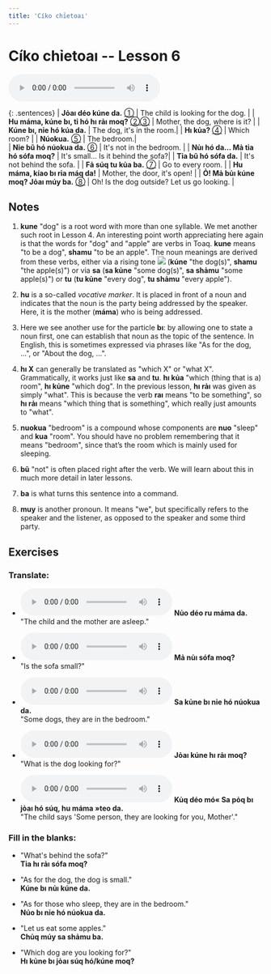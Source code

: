 ```yaml
---
title: 'Cíko chỉetoaı'
---
```

# **Cíko chỉetoaı** -- Lesson 6

<audio id="mainaudio" controls src="lesson.mp3"></audio>

{: .sentences}
| **Jỏaı déo kúne da.**                    [①](#fn-1)           | The child is looking for the dog.  |
| **Hu máma, kúne bı, tỉ hó hı rảı moq?**  [②](#fn-2)[③](#fn-3) | Mother, the dog, where is it?   |
| **Kúne bı, nỉe hó kúa da.**                                   | The dog, it's in the room.|
| **Hı kủa?**                              [④](#fn-4)           | Which room? |
| **Núokua.**                               [⑤](#fn-5)          | The bedroom.|      
| **Nỉe bũ hó núokua da.**                 [⑥](#fn-6)           | It's not in the bedroom. |
| **Nủı hó da… Mả tỉa hó sófa moq?**                            | It's small... Is it behind the sofa?| 
| **Tỉa bũ hó sófa da.**                                        | It's not behind the sofa. |
| **Fả súq tu kủa ba.**                    [⑦](#fn-7)           | Go to every room. |
| **Hu máma, kíao bı rỉa máq da!**                              | Mother, the door, it's open! |
| **Ỏ! Mả bủı kúne moq? Jỏaı múy ba.**     [⑧](#fn-8)           | Oh! Is the dog outside? Let us go looking. |

## Notes

1. <a name="fn-1" /> **kune** "dog" is a root word with more than one syllable. We met another such root in Lesson 4. An interesting point worth appreciating here again is that the words for "dog" and "apple" are verbs in Toaq. **kune** means "to be a dog", **shamu** "to be an apple". The noun meanings are derived from these verbs, either via a rising tone ![](../tones/t2.png) (**kúne** "the dog(s)", **shamu** "the apple(s)") or via **sa** (**sa kủne** "some dog(s)", **sa shảmu** "some apple(s)") or **tu** (**tu kủne** "every dog", **tu shảmu** "every apple").

2. <a name="fn-2" /> **hu** is a so-called *vocative marker*. It is placed in front of a noun and indicates that the noun is the party being addressed by the speaker. Here, it is the mother (**máma**) who is being addressed.

3. <a name="fn-3" /> Here we see another use for the particle **bı**: by allowing one to state a noun first, one can establish that noun as the topic of the sentence. In English, this is sometimes expressed via phrases like "As for the dog, ...", or "About the dog, ...".

4. <a name="fn-4" /> **hı X** can generally be translated as "which X" or "what X". Grammatically, it works just like **sa** and **tu**. **hı kủa** "which (thing that is a) room", **hı kủne** "which dog". In the previous lesson, **hı rảı** was given as simply "what". This is because the verb **raı** means "to be something", so **hı rảı** means "which thing that is something", which really just amounts to "what".

5. <a name="fn-5" /> **nuokua** "bedroom" is a compound whose components are **nuo** "sleep" and **kua** "room". You should have no problem remembering that it means "bedroom", since that’s the room which is mainly used for sleeping.

6. <a name="fn-6" /> **bũ** "not" is often placed right after the verb. We will learn about this in much more detail in later lessons.

7. <a name="fn-7" /> **ba** is what turns this sentence into a command.

8. <a name="fn-8" /> **muy** is another pronoun. It means "we", but specifically refers to the speaker and the listener, as opposed to the speaker and some third party.

## Exercises

### Translate:

- <audio controls src="ex1.mp3"></audio>
  **Nủo déo ru máma da.**  
  <span class="spoiler">"The child and the mother are asleep."</span>
  
- <audio controls src="ex2.mp3"></audio>
  **Mả nủı sófa moq?**  
  <span class="spoiler">"Is the sofa small?"</span>
  
- <audio controls src="ex3.mp3"></audio>
  **Sa kủne bı nỉe hó núokua da.**  
  <span class="spoiler">"Some dogs, they are in the bedroom."</span>
  
- <audio controls src="ex4.mp3"></audio>
  **Jỏaı kúne hı rảı moq?**  
  <span class="spoiler">"What is the dog looking for?"</span>
  
- <audio controls src="ex5.mp3"></audio>
  **Kủq déo mó« Sa pỏq bı jỏaı hó súq, hu máma »teo da.**  
  <span class="spoiler">"The child says 'Some person, they are looking for you, Mother'."</span>

### Fill in the blanks:

- "What's behind the sofa?"  
  **<span class="spoiler">Tỉa</span> hı <span class="spoiler">rảı</span> sófa <span class="spoiler">moq</span>?**
  
- "As for the dog, the dog is small."  
  **<span class="spoiler">Kúne</span> bı <span class="spoiler">nủı</span> <span class="spoiler">kúne</span> da.**
  
- "As for those who sleep, they are in the bedroom."  
  **<span class="spoiler">Núo</span> bı nỉe hó <span class="spoiler">núokua</span> da.**
  
- "Let us eat some apples."  
  **Chủq <span class="spoiler">múy</span> sa <span class="spoiler">shảmu</span> <span class="spoiler">ba</span>.**
  
- "Which dog are you looking for?"  
  **<span class="spoiler">Hı</span> kủne bı <span class="spoiler">jỏaı</span> súq <span class="spoiler">hó/kúne</span> moq?**
